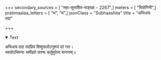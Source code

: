 +++
secondary_sources = [ "महा-सुभाषित-सङ्ग्रहः - 2267",]
meters = [ "वियोगिनी",]
pratimaalaa_letters = [ "भ", "म",]
jsonClass = "Subhaashita"
title = "अभिधाय तदा"

+++

<details open><summary>Text</summary>

अभिधाय तदा तदप्रियं शिशुपालोऽनुशयं परं गतः।  
भवतोऽभिमनाः समीहते सरुषः कर्तुमुपेत्य माननाम्॥
</details>
